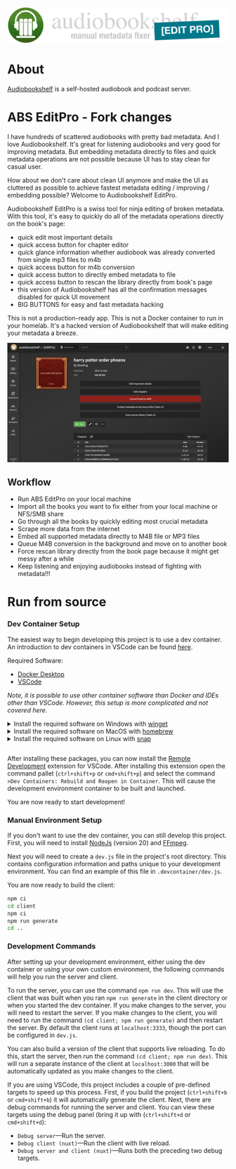 <br />
<div align="center">
   <img alt="Banner" src="https://github.com/krejdster/audiobookshelf-editorpro/raw/master/images/EditProHeader.gif" width="600">
</div>

# About

[Audiobookshelf](https://github.com/advplyr/audiobookshelf/) is a self-hosted audiobook and podcast server.

# ABS EditPro - Fork changes

I have hundreds of scattered audiobooks with pretty bad metadata. And I love Audiobookshelf. It's great for listening audiobooks and very good for improving metadata. But embedding metadata directly to files and quick metadata operations are not possible because UI has to stay clean for casual user.

How about we don't care about clean UI anymore and make the UI as cluttered as possible to achieve fastest metadata editing / improving / embedding possible? Welcome to Audiobookshelf EditPro.

Audiobookshelf EditPro is a swiss tool for ninja editing of broken metadata. With this tool, it's easy to quickly do all of the metadata operations directly on the book's page:
- quick edit most important details
- quick access button for chapter editor
- quick glance information whether audiobook was already converted from single mp3 files to m4b
- quick access button for m4b conversion
- quick access button to directly embed metadata to file
- quick access button to rescan the library directly from book's page
- this version of Audiobookshelf has all the confirmation messages disabled for quick UI movement
- BIG BUTTONS for easy and fast metadata hacking

This is not a production-ready app. This is not a Docker container to run in your homelab. It's a hacked version of Audiobookshelf that will make editing your metadata a breeze.

<img alt="ABS EditPro Screenshot" src="https://github.com/krejdster/audiobookshelf-editorpro/raw/master/images/EditPro.jpg" width="800">

## Workflow

- Run ABS EditPro on your local machine
- Import all the books you want to fix either from your local machine or NFS/SMB share
- Go through all the books by quickly editing most crucial metadata
- Scrape more data from the internet
- Embed all supported metadata directly to M4B file or MP3 files
- Queue M4B conversion in the background and move on to another book
- Force rescan library directly from the book page because it might get messy after a while
- Keep listening and enjoying audiobooks instead of fighting with metadata!!!

# Run from source

### Dev Container Setup

The easiest way to begin developing this project is to use a dev container. An introduction to dev containers in VSCode can be found [here](https://code.visualstudio.com/docs/devcontainers/containers).

Required Software:

- [Docker Desktop](https://www.docker.com/products/docker-desktop/)
- [VSCode](https://code.visualstudio.com/download)

_Note, it is possible to use other container software than Docker and IDEs other than VSCode. However, this setup is more complicated and not covered here._

<div>
<details>
<summary>Install the required software on Windows with <a href=(https://docs.microsoft.com/en-us/windows/package-manager/winget/#production-recommended)>winget</a></summary>

<p>
Note: This requires a PowerShell prompt with winget installed.  You should be able to copy and paste the code block to install.  If you use an elevated PowerShell prompt, UAC will not pop up during the installs.

```PowerShell
winget install -e --id Docker.DockerDesktop; `
winget install -e --id Microsoft.VisualStudioCode
```

</p>
</details>
</div>

<div>
<details>
<summary>Install the required software on MacOS with <a href=(https://snapcraft.io/)>homebrew</a></summary>

<p>

```sh
brew install --cask docker visual-studio-code
```

</p>
</details>
</div>

<div style="padding-bottom: 1em">
<details>
<summary>Install the required software on Linux with <a href=(https://brew.sh/)>snap</a></summary>

<p>

```sh
sudo snap install docker; \
sudo snap install code --classic
```

</p>
</details>
</div>

After installing these packages, you can now install the [Remote Development](https://marketplace.visualstudio.com/items?itemName=ms-vscode-remote.vscode-remote-extensionpack) extension for VSCode. After installing this extension open the command pallet (`ctrl+shift+p` or `cmd+shift+p`) and select the command `>Dev Containers: Rebuild and Reopen in Container`. This will cause the development environment container to be built and launched.

You are now ready to start development!

### Manual Environment Setup

If you don't want to use the dev container, you can still develop this project. First, you will need to install [NodeJs](https://nodejs.org/) (version 20) and [FFmpeg](https://ffmpeg.org/).

Next you will need to create a `dev.js` file in the project's root directory. This contains configuration information and paths unique to your development environment. You can find an example of this file in `.devcontainer/dev.js`.

You are now ready to build the client:

```sh
npm ci
cd client
npm ci
npm run generate
cd ..
```

### Development Commands

After setting up your development environment, either using the dev container or using your own custom environment, the following commands will help you run the server and client.

To run the server, you can use the command `npm run dev`. This will use the client that was built when you ran `npm run generate` in the client directory or when you started the dev container. If you make changes to the server, you will need to restart the server. If you make changes to the client, you will need to run the command `(cd client; npm run generate)` and then restart the server. By default the client runs at `localhost:3333`, though the port can be configured in `dev.js`.

You can also build a version of the client that supports live reloading. To do this, start the server, then run the command `(cd client; npm run dev)`. This will run a separate instance of the client at `localhost:3000` that will be automatically updated as you make changes to the client.

If you are using VSCode, this project includes a couple of pre-defined targets to speed up this process. First, if you build the project (`ctrl+shift+b` or `cmd+shift+b`) it will automatically generate the client. Next, there are debug commands for running the server and client. You can view these targets using the debug panel (bring it up with (`ctrl+shift+d` or `cmd+shift+d`):

- `Debug server`—Run the server.
- `Debug client (nuxt)`—Run the client with live reload.
- `Debug server and client (nuxt)`—Runs both the preceding two debug targets.
